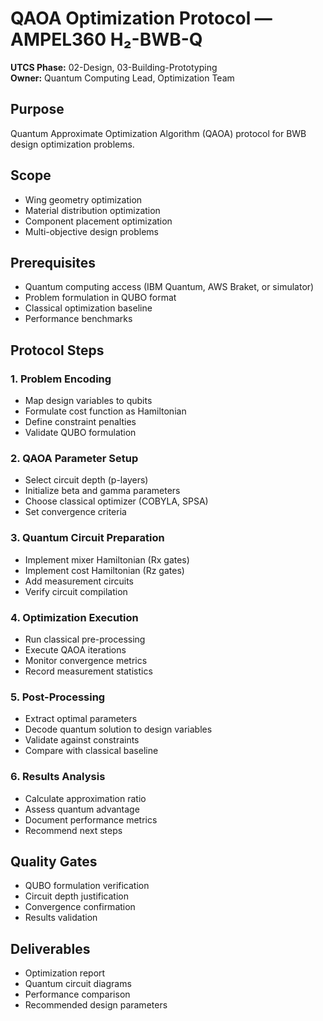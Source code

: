 # QAOA Optimization Protocol — AMPEL360 H₂-BWB-Q

**UTCS Phase:** 02-Design, 03-Building-Prototyping  
**Owner:** Quantum Computing Lead, Optimization Team

## Purpose
Quantum Approximate Optimization Algorithm (QAOA) protocol for BWB design optimization problems.

## Scope
- Wing geometry optimization
- Material distribution optimization
- Component placement optimization
- Multi-objective design problems

## Prerequisites
- Quantum computing access (IBM Quantum, AWS Braket, or simulator)
- Problem formulation in QUBO format
- Classical optimization baseline
- Performance benchmarks

## Protocol Steps

### 1. Problem Encoding
- Map design variables to qubits
- Formulate cost function as Hamiltonian
- Define constraint penalties
- Validate QUBO formulation

### 2. QAOA Parameter Setup
- Select circuit depth (p-layers)
- Initialize beta and gamma parameters
- Choose classical optimizer (COBYLA, SPSA)
- Set convergence criteria

### 3. Quantum Circuit Preparation
- Implement mixer Hamiltonian (Rx gates)
- Implement cost Hamiltonian (Rz gates)
- Add measurement circuits
- Verify circuit compilation

### 4. Optimization Execution
- Run classical pre-processing
- Execute QAOA iterations
- Monitor convergence metrics
- Record measurement statistics

### 5. Post-Processing
- Extract optimal parameters
- Decode quantum solution to design variables
- Validate against constraints
- Compare with classical baseline

### 6. Results Analysis
- Calculate approximation ratio
- Assess quantum advantage
- Document performance metrics
- Recommend next steps

## Quality Gates
- QUBO formulation verification
- Circuit depth justification
- Convergence confirmation
- Results validation

## Deliverables
- Optimization report
- Quantum circuit diagrams
- Performance comparison
- Recommended design parameters